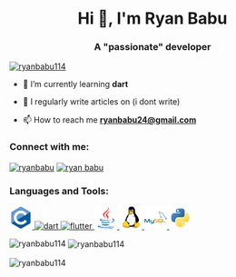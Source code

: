 <h1 align="center">Hi 👋, I'm Ryan Babu</h1>
<h3 align="center">A "passionate" developer</h3>

<p align="left"> <a href="https://github.com/ryo-ma/github-profile-trophy"><img src="https://github-profile-trophy.vercel.app/?username=ryanbabu114" alt="ryanbabu114" /></a> </p>

- 🌱 I’m currently learning **dart**

- 📝 I regularly write articles on (i dont write)

- 📫 How to reach me **ryanbabu24@gmail.com**

<h3 align="left">Connect with me:</h3>
<p align="left">
<a href="https://twitter.com/ryanbabu" target="blank"><img align="center" src="https://raw.githubusercontent.com/rahuldkjain/github-profile-readme-generator/master/src/images/icons/Social/twitter.svg" alt="ryanbabu" height="30" width="40" /></a>
<a href="https://linkedin.com/in/ryan babu" target="blank"><img align="center" src="https://raw.githubusercontent.com/rahuldkjain/github-profile-readme-generator/master/src/images/icons/Social/linked-in-alt.svg" alt="ryan babu" height="30" width="40" /></a>
</p>

<h3 align="left">Languages and Tools:</h3>
<p align="left"> <a href="https://www.cprogramming.com/" target="_blank" rel="noreferrer"> <img src="https://raw.githubusercontent.com/devicons/devicon/master/icons/c/c-original.svg" alt="c" width="40" height="40"/> </a> <a href="https://dart.dev" target="_blank" rel="noreferrer"> <img src="https://www.vectorlogo.zone/logos/dartlang/dartlang-icon.svg" alt="dart" width="40" height="40"/> </a> <a href="https://flutter.dev" target="_blank" rel="noreferrer"> <img src="https://www.vectorlogo.zone/logos/flutterio/flutterio-icon.svg" alt="flutter" width="40" height="40"/> </a> <a href="https://www.java.com" target="_blank" rel="noreferrer"> <img src="https://raw.githubusercontent.com/devicons/devicon/master/icons/java/java-original.svg" alt="java" width="40" height="40"/> </a> <a href="https://www.linux.org/" target="_blank" rel="noreferrer"> <img src="https://raw.githubusercontent.com/devicons/devicon/master/icons/linux/linux-original.svg" alt="linux" width="40" height="40"/> </a> <a href="https://www.mysql.com/" target="_blank" rel="noreferrer"> <img src="https://raw.githubusercontent.com/devicons/devicon/master/icons/mysql/mysql-original-wordmark.svg" alt="mysql" width="40" height="40"/> </a> <a href="https://www.python.org" target="_blank" rel="noreferrer"> <img src="https://raw.githubusercontent.com/devicons/devicon/master/icons/python/python-original.svg" alt="python" width="40" height="40"/> </a> </p>

<p><img align="left" src="https://github-readme-stats.vercel.app/api/top-langs?username=ryanbabu114&show_icons=true&locale=en&layout=compact" alt="ryanbabu114" /></p>

<p>&nbsp;<img align="center" src="https://github-readme-stats.vercel.app/api?username=ryanbabu114&show_icons=true&locale=en" alt="ryanbabu114" /></p>

<p><img align="center" src="https://github-readme-streak-stats.herokuapp.com/?user=ryanbabu114&" alt="ryanbabu114" /></p>
